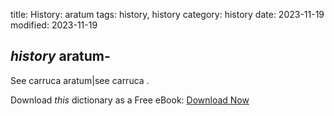 title: History: aratum
tags: history, history
category: history
date: 2023-11-19
modified: 2023-11-19

## _history_  aratum-
See   carruca
  aratum|see carruca
.


Download *this* dictionary as a Free eBook: [Download Now]({static}static/CairnsHistoryDictionary.pdf)

